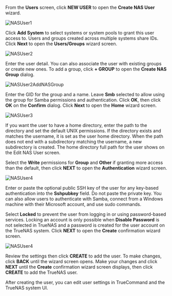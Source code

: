 &NewLine;

From the **Users** screen, click **NEW USER** to open the **Create NAS User** wizard.

![NASUser1](/images/TrueCommand/Dashboard/NASUser1.png "Create NAS User System Screen")

Click **Add System** to select systems or system pools to grant this user access to.
Users and groups created across multiple systems share IDs.
Click **Next** to open the **Users/Groups** wizard screen.

![NASUser2](/images/TrueCommand/Dashboard/NASUser2.png "Create NAS User User/Groups Screen")

Enter the user detail. You can also associate the user with existing groups or create new ones. To add a group, click **+ GROUP** to open the **Create NAS Group** dialog.

![NASUser2AddNASGroup](/images/TrueCommand/Dashboard/NASUser2AddNASGroup.png "Add NAS Group Dialog")

Enter the GID for the group and a name. Leave **Smb** selected to allow using the group for Samba permissions and authentication.
Click **OK**, then click **OK** on the **Confirm** dialog.
Click **Next** to open the **Home** wizard screen.

![NASUser3](/images/TrueCommand/Dashboard/NASUser3.png "Create NAS User Home Screen")

If you want the user to have a home directory, enter the path to the directory and set the default UNIX permissions.
If the directory exists and matches the username, it is set as the user home directory.
When the path does not end with a subdirectory matching the username, a new subdirectory is created.
The home directory full path for the user shows on the Edit NAS User screen.

Select the **Write** permissions for **Group** and **Other** if granting more access than the default, then click **NEXT** to open the **Authentication** wizard screen.

![NASUser4](/images/TrueCommand/Dashboard/NASUser4.png "Create NAS User Authentication Screen")

Enter or paste the optional public SSH key of the user for any key-based authentication into the **Sshpubkey** field. Do not paste the private key.
You can also allow users to authenticate with Samba, connect from a Windows machine with their Microsoft account, and use sudo commands.

Select **Locked** to prevent the user from logging in or using password-based services.
Locking an account is only possible when **Disable Password** is not selected in TrueNAS and a password is created for the user account on the TrueNAS system.
Click **NEXT** to open the **Create** confirmation wizard screen.

![NASUser4](/images/TrueCommand/Dashboard/NASUser4.png "Create NAS User Authentication Screen")

Review the settings then click **CREATE** to add the user. To make changes, click **BACK** until the wizard screen opens. Make your changes and click **NEXT** until the **Create** confirmation wizard screen displays, then click **CREATE** to add the TrueNAS user.

After creating the user, you can edit user settings in TrueCommand and the TrueNAS system UI.